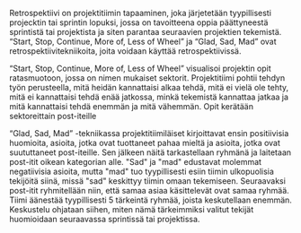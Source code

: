 Retrospektiivi on projektitiimin tapaaminen, joka järjetetään tyypillisesti projecktin tai sprintin lopuksi, jossa on tavoitteena oppia päättyneestä sprintistä tai projektista ja siten parantaa seuraavien projektien tekemistä. “Start, Stop, Continue, More of, Less of Wheel” ja “Glad, Sad, Mad” ovat retrospektiivitekniikoita, joita voidaan käyttää retrospektiivissä.  

“Start, Stop, Continue, More of, Less of Wheel” visualisoi projektin opit ratasmuotoon, jossa on nimen mukaiset sektorit. Projektitiimi pohtii tehdyn työn perusteella, mitä heidän kannattaisi alkaa tehdä, mitä ei vielä ole tehty, mitä ei kannattaisi tehdä enää jatkossa, minkä tekemistä kannattaa jatkaa ja mitä kannattaisi tehdä enemmän ja mitä vähemmän. Opit kerätään sektoreittain post-iteille 

“Glad, Sad, Mad” -tekniikassa projektitiimiläiset kirjoittavat ensin positiivisia huomioita, asioita, jotka ovat tuottaneet pahaa mieltä ja asioita, jotka ovat suututtaneet post-iteille. Sen jälkeen näitä tarkastellaan ryhmänä ja laitetaan post-itit oikean kategorian alle. "Sad" ja "mad" edustavat molemmat negatiivisia asioita, mutta "mad" tuo tyypillisesti esiin tiimin ulkopuolisia tekijöitä siinä, missä "sad" keskittyy tiimin omaan tekemiseen. Seuraavaksi post-itit ryhmitellään niin, että samaa asiaa käsittelevät ovat samaa ryhmää. Tiimi äänestää tyypillisesti 5 tärkeintä ryhmää, joista keskutellaan enemmän. Keskustelu ohjataan siihen, miten nämä tärkeimmiksi valitut tekijät huomioidaan seuraavassa sprintissä tai projektissa. 
